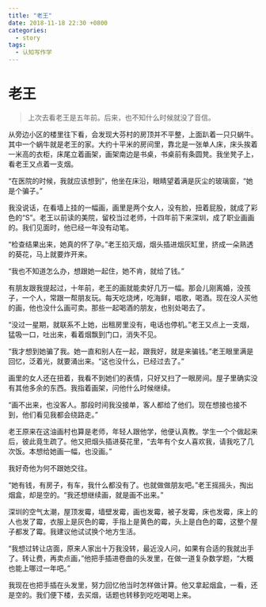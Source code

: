 ```yaml
---
title: "老王"
date: 2018-11-18 22:30 +0800
categories:
  - story
tags:
  - 认知写作学
---
```

# 老王

>上次去看老王是五年前。后来，也不知什么时候就没了音信。


从旁边小区的楼里往下看，会发现大芬村的房顶并不平整，上面趴着一只只蜗牛。其中一个蜗牛就是老王的家。大约十平米的房间里，靠北是一张单人床，床头挨着一米高的衣柜，床尾立着画架，画架南边是书桌，书桌前有条圆凳。我坐凳子上，看老王又点着一支烟。

“在医院的时候，我就应该想到”，他坐在床沿，眼睛望着满是灰尘的玻璃窗，“她是个骗子。”

我没说话，在看墙上挂的一幅画，画里是两个女人，没有脸，扭着屁股，就成了彩色的“S”。老王以前读的美院，留校当过老师，十四年前下来深圳，成了职业画画的。我们见面时，他已经一年没有动笔。

“检查结果出来，她真的怀了孕。”老王掐灭烟，烟头插进烟灰缸里，挤成一朵熟透的葵花，马上就要炸开来。

“我也不知道怎么办，想跟她一起住，她不肯，就给了钱。”

有朋友跟我提起过，十年前，老王的画就能卖好几万一幅。那会儿刚离婚，没孩子，一个人，常跟一帮朋友玩。每天吃烧烤，吃海鲜，唱歌，喝酒。现在没人买他的画，他也没什么画可卖。那些一起喝酒的朋友，也别处喝去了。

“没过一星期，就联系不上她，出租房里没有，电话也停机。”老王又点上一支烟，猛吸一口，吐出来，看着烟飘到门口，消失不见。

“我才想到她骗了我。她一直和别人在一起，跟我好，就是来骗钱。”老王眼里满是回忆，泛着光，就要涌出来。“这也没什么，已经过去了。”

画里的女人还在扭着，我看不到她们的表情，只好又扫了一眼房间。屋子里确实没有其他多余的东西。我指着画架，问他什么时候继续。

“画不出来，也没客人。那段时间我没接单，客人都给了他们。现在想接也接不到，他们看见我都会绕路走。”

老王原来在这油画村也算是老师，年轻人跟他学，他便认真教。学生一个个做起来后，彼此竟生疏了。他又把烟头插进葵花里，“去年有个女人喜欢我，请我吃了几次饭。本想给她画一幅，也没画。”

我好奇他为何不跟她交往。

“她有钱，有房子，有车，我什么都没有了。也就做做朋友吧。”老王摇摇头，掏出烟盒，却是空的。“我还想继续画，就是画不出来。”

深圳的空气太潮，屋顶发霉，墙壁发霉，画也发霉，被子发霉，床也发霉，床上的人也发了霉，衣服上是灰色的霉，手指上是黄色的霉，头上是白色的霉，这整个屋子都发了霉。我建议他试试换个地方生活。

“我想过转让店面，原来人家出十万我没转，最近没人问，如果有合适的我就出手了。转让费，再卖点画，”他把手插进卷曲的头发里，在做一道复杂数学题，“大概也能上哪过一年吧。”

我现在也把手插在头发里，努力回忆他当时怎样做计算。他又拿起烟盒，一看，还是空的。我们便下楼，去买烟，话题也转移到吃吃喝喝上来。
